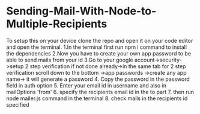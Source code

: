 ﻿# Sending-Mail-With-Node-to-Multiple-Recipients

To setup this on your device clone the repo and open it on your code editor and open the terminal.
1.In the terminal first run npm i command to install the dependencies
2.Now you have to create your own app password to be able to send mails from your id
3.Go to your google account->security->setup 2 step verification if not done already->in the same tab for 2 step verification scroll down to the bottom ->app passwords ->create any app name-> it will generate a password
4. Copy the password in the password field in auth option 
5. Enter your email id in username and also in mailOptions 'from' 
6. specify the recipients email id in the to part
7. then run node mailer.js command in the terminal 
8. check mails in the recipients id specified
